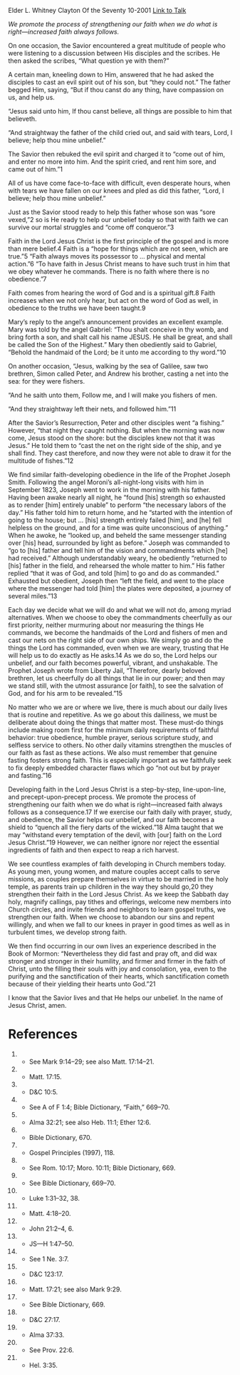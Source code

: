Elder L. Whitney Clayton
Of the Seventy
10-2001
[Link to Talk](https://www.churchofjesuschrist.org/study/general-conference/2001/10/help-thou-mine-unbelief?lang=eng)

_We promote the process of strengthening our faith when we do what is right—increased faith always follows._

On one occasion, the Savior encountered a great multitude of people who were listening to a discussion between His disciples and the scribes. He then asked the scribes, “What question ye with them?”

A certain man, kneeling down to Him, answered that he had asked the disciples to cast an evil spirit out of his son, but “they could not.” The father begged Him, saying, “But if thou canst do any thing, have compassion on us, and help us.

“Jesus said unto him, If thou canst believe, all things are possible to him that believeth.

“And straightway the father of the child cried out, and said with tears, Lord, I believe; help thou mine unbelief.”

The Savior then rebuked the evil spirit and charged it to “come out of him, and enter no more into him. And the spirit cried, and rent him sore, and came out of him.”1

All of us have come face-to-face with difficult, even desperate hours, when with tears we have fallen on our knees and pled as did this father, “Lord, I believe; help thou mine unbelief.”

Just as the Savior stood ready to help this father whose son was “sore vexed,”2 so is He ready to help our unbelief today so that with faith we can survive our mortal struggles and “come off conqueror.”3

Faith in the Lord Jesus Christ is the first principle of the gospel and is more than mere belief.4 Faith is a “hope for things which are not seen, which are true.”5 “Faith always moves its possessor to … physical and mental action.”6 “To have faith in Jesus Christ means to have such trust in him that we obey whatever he commands. There is no faith where there is no obedience.”7

Faith comes from hearing the word of God and is a spiritual gift.8 Faith increases when we not only hear, but act on the word of God as well, in obedience to the truths we have been taught.9

Mary’s reply to the angel’s announcement provides an excellent example. Mary was told by the angel Gabriel: “Thou shalt conceive in thy womb, and bring forth a son, and shalt call his name JESUS. He shall be great, and shall be called the Son of the Highest.” Mary then obediently said to Gabriel, “Behold the handmaid of the Lord; be it unto me according to thy word.”10

On another occasion, “Jesus, walking by the sea of Galilee, saw two brethren, Simon called Peter, and Andrew his brother, casting a net into the sea: for they were fishers.

“And he saith unto them, Follow me, and I will make you fishers of men.

“And they straightway left their nets, and followed him.”11

After the Savior’s Resurrection, Peter and other disciples went “a fishing.” However, “that night they caught nothing. But when the morning was now come, Jesus stood on the shore: but the disciples knew not that it was Jesus.” He told them to “cast the net on the right side of the ship, and ye shall find. They cast therefore, and now they were not able to draw it for the multitude of fishes.”12

We find similar faith-developing obedience in the life of the Prophet Joseph Smith. Following the angel Moroni’s all-night-long visits with him in September 1823, Joseph went to work in the morning with his father. Having been awake nearly all night, he “found [his] strength so exhausted as to render [him] entirely unable” to perform “the necessary labors of the day.” His father told him to return home, and he “started with the intention of going to the house; but … [his] strength entirely failed [him], and [he] fell helpless on the ground, and for a time was quite unconscious of anything.” When he awoke, he “looked up, and beheld the same messenger standing over [his] head, surrounded by light as before.” Joseph was commanded to “go to [his] father and tell him of the vision and commandments which [he] had received.” Although understandably weary, he obediently “returned to [his] father in the field, and rehearsed the whole matter to him.” His father replied “that it was of God, and told [him] to go and do as commanded.” Exhausted but obedient, Joseph then “left the field, and went to the place where the messenger had told [him] the plates were deposited, a journey of several miles.”13

Each day we decide what we will do and what we will not do, among myriad alternatives. When we choose to obey the commandments cheerfully as our first priority, neither murmuring about nor measuring the things He commands, we become the handmaids of the Lord and fishers of men and cast our nets on the right side of our own ships. We simply go and do the things the Lord has commanded, even when we are weary, trusting that He will help us to do exactly as He asks.14 As we do so, the Lord helps our unbelief, and our faith becomes powerful, vibrant, and unshakable. The Prophet Joseph wrote from Liberty Jail, “Therefore, dearly beloved brethren, let us cheerfully do all things that lie in our power; and then may we stand still, with the utmost assurance [or faith], to see the salvation of God, and for his arm to be revealed.”15

No matter who we are or where we live, there is much about our daily lives that is routine and repetitive. As we go about this dailiness, we must be deliberate about doing the things that matter most. These must-do things include making room first for the minimum daily requirements of faithful behavior: true obedience, humble prayer, serious scripture study, and selfless service to others. No other daily vitamins strengthen the muscles of our faith as fast as these actions. We also must remember that genuine fasting fosters strong faith. This is especially important as we faithfully seek to fix deeply embedded character flaws which go “not out but by prayer and fasting.”16

Developing faith in the Lord Jesus Christ is a step-by-step, line-upon-line, and precept-upon-precept process. We promote the process of strengthening our faith when we do what is right—increased faith always follows as a consequence.17 If we exercise our faith daily with prayer, study, and obedience, the Savior helps our unbelief, and our faith becomes a shield to “quench all the fiery darts of the wicked.”18 Alma taught that we may “withstand every temptation of the devil, with [our] faith on the Lord Jesus Christ.”19 However, we can neither ignore nor reject the essential ingredients of faith and then expect to reap a rich harvest.

We see countless examples of faith developing in Church members today. As young men, young women, and mature couples accept calls to serve missions, as couples prepare themselves in virtue to be married in the holy temple, as parents train up children in the way they should go,20 they strengthen their faith in the Lord Jesus Christ. As we keep the Sabbath day holy, magnify callings, pay tithes and offerings, welcome new members into Church circles, and invite friends and neighbors to learn gospel truths, we strengthen our faith. When we choose to abandon our sins and repent willingly, and when we fall to our knees in prayer in good times as well as in turbulent times, we develop strong faith.

We then find occurring in our own lives an experience described in the Book of Mormon: “Nevertheless they did fast and pray oft, and did wax stronger and stronger in their humility, and firmer and firmer in the faith of Christ, unto the filling their souls with joy and consolation, yea, even to the purifying and the sanctification of their hearts, which sanctification cometh because of their yielding their hearts unto God.”21

I know that the Savior lives and that He helps our unbelief. In the name of Jesus Christ, amen.

# References
1. - See Mark 9:14–29; see also Matt. 17:14–21.
2. - Matt. 17:15.
3. - D&C 10:5.
4. - See A of F 1:4; Bible Dictionary, “Faith,” 669–70.
5. - Alma 32:21; see also Heb. 11:1; Ether 12:6.
6. - Bible Dictionary, 670.
7. - Gospel Principles (1997), 118.
8. - See Rom. 10:17; Moro. 10:11; Bible Dictionary, 669.
9. - See Bible Dictionary, 669–70.
10. - Luke 1:31–32, 38.
11. - Matt. 4:18–20.
12. - John 21:2–4, 6.
13. - JS—H 1:47–50.
14. - See 1 Ne. 3:7.
15. - D&C 123:17.
16. - Matt. 17:21; see also Mark 9:29.
17. - See Bible Dictionary, 669.
18. - D&C 27:17.
19. - Alma 37:33.
20. - See Prov. 22:6.
21. - Hel. 3:35.